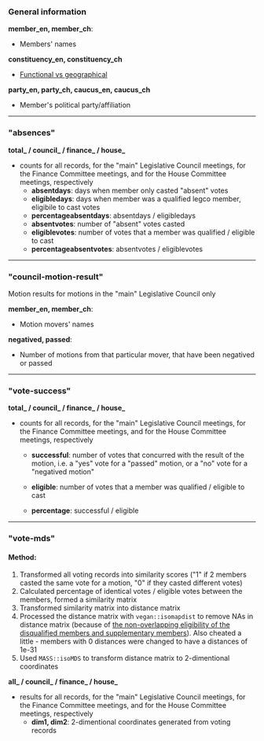 ### General information

**member_en, member_ch**:
- Members' names

**constituency_en, constituency_ch**
- [Functional vs geographical](https://en.wikipedia.org/wiki/Legislative_Council_of_Hong_Kong#Membership_composition)

**party_en, party_ch, caucus_en, caucus_ch**
- Member's political party/affiliation


---


### "absences"

**total_ / council_ / finance_ / house_**
- counts for all records, for the "main" Legislative Council meetings, for the Finance Committee meetings, and for the House Committee meetings, respectively
  - **absentdays**: days when member only casted "absent" votes
  - **eligibledays**: days when member was a qualified legco member, eligibile to cast votes
  - **percentageabsentdays**: absentdays / eligibledays
  - **absentvotes**: number of "absent" votes casted
  - **eligiblevotes**: number of votes that a member was qualified / eligible to cast
  - **percentageabsentvotes**: absentvotes / eligiblevotes


---


### "council-motion-result"
Motion results for motions in the "main" Legislative Council only

**member_en, member_ch**:
- Motion movers' names

**negatived, passed**:
- Number of motions from that particular mover, that have been negatived or passed


---


### "vote-success"

**total_ / council_ / finance_ / house_**
- counts for all records, for the "main" Legislative Council meetings, for the Finance Committee meetings, and for the House Committee meetings, respectively

  - **successful**: number of votes that concurred with the result of the motion, i.e. a "yes" vote for a "passed" motion, or a "no" vote for a "negatived motion"

  - **eligible**: number of votes that a member was qualified / eligible to cast

  - **percentage**: successful / eligible


---


### "vote-mds"
#### Method:
1. Transformed all voting records into similarity scores ("1" if 2 members casted the same vote for a motion, "0" if they casted different votes)
2. Calculated percentage of identical votes / eligible votes between the members, formed a similarity matrix
3. Transformed similarity matrix into distance matrix
4. Processed the distance matrix with `vegan::isomapdist` to remove NAs in distance matrix (because of [the non-overlapping eligibility of the disqualified members and supplementary members](https://en.wikipedia.org/wiki/Hong_Kong_Legislative_Council_oath-taking_controversy)). Also cheated a little - members with 0 distances were changed to have a distances of 1e-31
5. Used `MASS::isoMDS` to transform distance matrix to 2-dimentional coordinates

**all_ / council_ / finance_ / house_**
- results for all records, for the "main" Legislative Council meetings, for the Finance Committee meetings, and for the House Committee meetings, respectively
  - **dim1, dim2**: 2-dimentional coordinates generated from voting records
